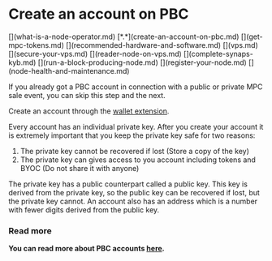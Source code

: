 # Create an account on PBC

<div class="dot-navigation" markdown>
   [](what-is-a-node-operator.md)
   [*.*](create-an-account-on-pbc.md)
   [](get-mpc-tokens.md)
   [](recommended-hardware-and-software.md)
   [](vps.md)
   [](secure-your-vps.md)
   [](reader-node-on-vps.md)
   [](complete-synaps-kyb.md)
   [](run-a-block-producing-node.md)
   [](register-your-node.md)
   [](node-health-and-maintenance.md)
</div>

If you already got a PBC account in connection with a public or private MPC sale event, you can skip this step and the
next.

Create an account through
the [wallet extension](https://chrome.google.com/webstore/detail/partisia-wallet/gjkdbeaiifkpoencioahhcilildpjhgh).

Every account has an individual private key. After you create your account it is extremely important that you keep the
private key safe for two reasons:

1. The private key cannot be recovered if lost (Store a copy of the key)
2. The private key can gives access to you account including tokens and BYOC (Do not share it with anyone)

The private key has a public counterpart called a public key. This key is derived from the private key, so the public
key can be recovered if lost, but the private key cannot. An account also has an address which is a number with fewer
digits derived from the public key.

### Read more

**You can read more about PBC accounts [here](../pbc-fundamentals/create-an-account.md).**
